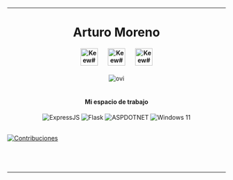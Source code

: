 <hr/>

<div align="center">
  <h1>Arturo Moreno</h1>
</div>

<div align="center">
<h4>
  <img src="https://static-00.iconduck.com/assets.00/node-js-icon-1817x2048-g8tzf91e.png" width="40" title="Keew#0111">&nbsp;&nbsp;&nbsp;&nbsp;&nbsp;&nbsp;&nbsp;<img src="https://thinkotb.b-cdn.net/wp-content/uploads/2023/01/c-4.svg" width="40" title="Keew#0111">&nbsp;&nbsp;&nbsp;&nbsp;&nbsp;&nbsp;&nbsp;<img src="https://images.icon-icons.com/2699/PNG/512/python_logo_icon_168886.png" width="40" title="Keew#0111">
</h4>
</div>

<div align="center">
  <img src="https://github-readme-stats.vercel.app/api/top-langs?username=ArturoMoreno56&show_icons=true&locale=es&layout=compact&theme=radical" alt="ovi" />
</div>

<br/>

<div align="center">
  <h4>Mi espacio de trabajo</h4>
</div>
<p align="center">
        <img alt="ExpressJS" src="https://img.shields.io/badge/Express.js-32a852?logo=express&logoColor=%2361DAFB">
        <img alt="Flask" src="https://img.shields.io/badge/Flask-0078D6?logo=flask&logoColor=%2361DAFB">
        <img alt="ASPDOTNET" src="https://img.shields.io/badge/ASP .NET-7d32a8?logo=dotnet&logoColor=%2361DAFB">
        <img alt="Windows 11" src="https://custom-icon-badges.demolab.com/badge/Windows-0078D6?logo=windows11&logoColor=white">
</p>

<br/>

<a href="#gh-dark-mode-only">
    <img src="https://github-readme-activity-graph.vercel.app/graph?username=ArturoMoreno56&theme=github-dark&point=00000000&radius=12" alt="Contribuciones">
</a>

<div align="center">
  <h1></h1>
</div>
&nbsp;
<hr/>
